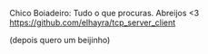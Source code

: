 Chico Boiadeiro:
Tudo o que procuras. Abreijos <3
https://github.com/elhayra/tcp_server_client

(depois quero um beijinho)
